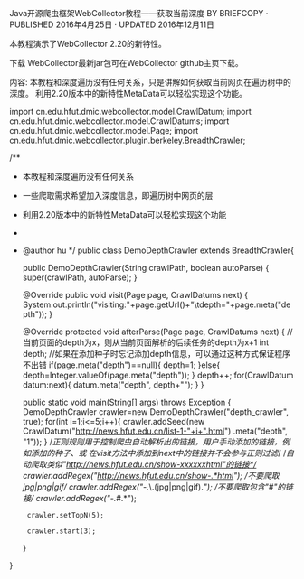 Java开源爬虫框架WebCollector教程——获取当前深度
BY BRIEFCOPY · PUBLISHED 2016年4月25日 · UPDATED 2016年12月11日

本教程演示了WebCollector 2.20的新特性。

下载
WebCollector最新jar包可在WebCollector github主页下载。

内容:
本教程和深度遍历没有任何关系，只是讲解如何获取当前网页在遍历树中的深度。
利用2.20版本中的新特性MetaData可以轻松实现这个功能。

import cn.edu.hfut.dmic.webcollector.model.CrawlDatum;
import cn.edu.hfut.dmic.webcollector.model.CrawlDatums;
import cn.edu.hfut.dmic.webcollector.model.Page;
import cn.edu.hfut.dmic.webcollector.plugin.berkeley.BreadthCrawler;

/**
 * 本教程和深度遍历没有任何关系
 * 一些爬取需求希望加入深度信息，即遍历树中网页的层
 * 利用2.20版本中的新特性MetaData可以轻松实现这个功能
 * 
 * @author hu
 */
public class DemoDepthCrawler extends BreadthCrawler{

    public DemoDepthCrawler(String crawlPath, boolean autoParse) {
        super(crawlPath, autoParse);
    }

    @Override
    public void visit(Page page, CrawlDatums next) {
        System.out.println("visiting:"+page.getUrl()+"\tdepth="+page.meta("depth"));
    }

    @Override
    protected void afterParse(Page page, CrawlDatums next) {
  //当前页面的depth为x，则从当前页面解析的后续任务的depth为x+1
        int depth;
        //如果在添加种子时忘记添加depth信息，可以通过这种方式保证程序不出错
        if(page.meta("depth")==null){
            depth=1;
        }else{
            depth=Integer.valueOf(page.meta("depth"));
        }
        depth++;
        for(CrawlDatum datum:next){
            datum.meta("depth", depth+"");
        }
    }



    public static void main(String[] args) throws Exception {
        DemoDepthCrawler crawler=new DemoDepthCrawler("depth_crawler", true);
        for(int i=1;i<=5;i++){
            crawler.addSeed(new CrawlDatum("http://news.hfut.edu.cn/list-1-"+i+".html")
                    .meta("depth", "1"));
        }
        /*正则规则用于控制爬虫自动解析出的链接，用户手动添加的链接，例如添加的种子、或
          在visit方法中添加到next中的链接并不会参与正则过滤*/
        /*自动爬取类似"http://news.hfut.edu.cn/show-xxxxxxhtml"的链接*/
        crawler.addRegex("http://news.hfut.edu.cn/show-.*html");
        /*不要爬取jpg|png|gif*/
        crawler.addRegex("-.*\\.(jpg|png|gif).*");
        /*不要爬取包含"#"的链接*/
        crawler.addRegex("-.*#.*");

        crawler.setTopN(5);

        crawler.start(3);
    }

}